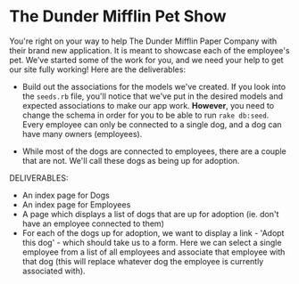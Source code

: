 # The Dunder Mifflin Pet Show


You're right on your way to help The Dunder Mifflin Paper Company with their brand new application. It is meant to showcase each of the employee's pet. We’ve started some of the work for you, and we need your help to get our site fully working! Here are the deliverables:

- Build out the associations for the models we've created. If you look into the `seeds.rb` file, you'll notice that we've put in the desired models and expected associations to make our app work. **However**, you need to change the schema in order for you to be able to run `rake db:seed`. Every employee can only be connected to a single dog, and a dog can have many owners (employees).

- While most of the dogs are connected to employees, there are a couple that are not. We'll call these dogs as being up for adoption.

DELIVERABLES:
- An index page for Dogs
- An index page for Employees
- A page which displays a list of dogs that are up for adoption (ie. don't have an employee connected to them)
- For each of the dogs up for adoption, we want to display a link -  'Adopt this dog' - which should take us to a form. Here we can select a single employee from a list of all employees and associate that employee with that dog (this will replace whatever dog the employee is currently associated with).
